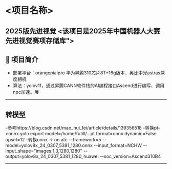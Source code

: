 # <项目名称>
2025版先进视觉
<该项目是2025年中国机器人大赛先进视觉赛项存储库">  
---

## 📖 项目简介
- 部署平台：orangepiaipro 华为昇腾310芯片8T+16g版本、奥比中光astras深度相机
- 算法：yolov11，通过昇腾CANN软件栈的AI编程接口Ascend进行编写、调用npc加速。展

---

##  转模型
-参考https://blog.csdn.net/mao_hui_fei/article/details/139356518
-转换pt->onnx
yolo export model=/home/futill/...pt format=onnx dynamic=False opset=12
-转换onnx -> on
atc --framework=5 --model=yolov8x_24_0307_5381_1280.onnx  --input_format=NCHW  --input_shape="images:1,3,1280,1280" --output=yolov8x_24_0307_5381_1280_huawei --soc_version=Ascend310B4

---